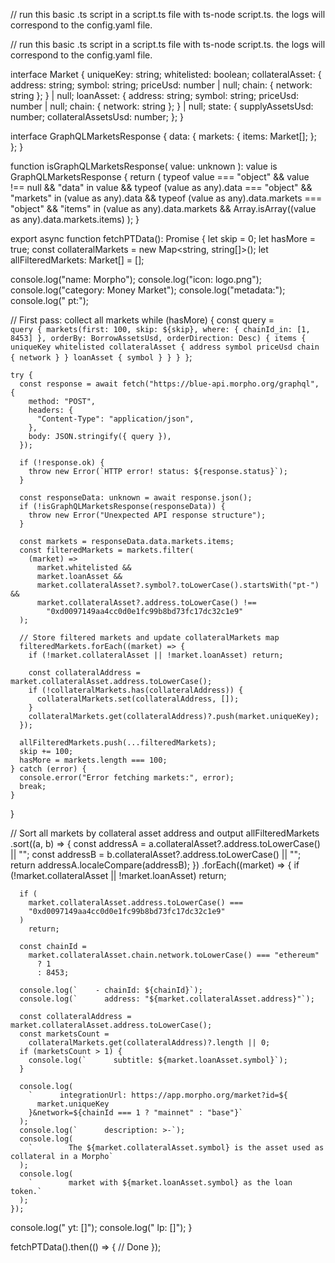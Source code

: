 // run this basic .ts script in a script.ts file with ts-node script.ts. the logs will correspond to the config.yaml file.

// run this basic .ts script in a script.ts file with ts-node script.ts. the logs will correspond to the config.yaml file.

interface Market {
uniqueKey: string;
whitelisted: boolean;
collateralAsset: {
address: string;
symbol: string;
priceUsd: number | null;
chain: { network: string };
} | null;
loanAsset: {
address: string;
symbol: string;
priceUsd: number | null;
chain: { network: string };
} | null;
state: {
supplyAssetsUsd: number;
collateralAssetsUsd: number;
};
}

interface GraphQLMarketsResponse {
data: {
markets: {
items: Market[];
};
};
}

function isGraphQLMarketsResponse(
value: unknown
): value is GraphQLMarketsResponse {
return (
typeof value === "object" &&
value !== null &&
"data" in value &&
typeof (value as any).data === "object" &&
"markets" in (value as any).data &&
typeof (value as any).data.markets === "object" &&
"items" in (value as any).data.markets &&
Array.isArray((value as any).data.markets.items)
);
}

export async function fetchPTData(): Promise<void> {
let skip = 0;
let hasMore = true;
const collateralMarkets = new Map<string, string[]>();
let allFilteredMarkets: Market[] = [];

console.log("name: Morpho");
console.log("icon: logo.png");
console.log("category: Money Market");
console.log("metadata:");
console.log(" pt:");

// First pass: collect all markets
while (hasMore) {
const query = `           query {
              markets(first: 100, skip: ${skip}, where: { chainId_in: [1, 8453] }, orderBy: BorrowAssetsUsd, orderDirection: Desc) {
                items {
                  uniqueKey
                  whitelisted
                  collateralAsset {
                    address
                    symbol
                    priceUsd
                    chain {
                      network
                    }
                  }
                  loanAsset {
                    symbol
                  }
                }
              }
            }
      `;

    try {
      const response = await fetch("https://blue-api.morpho.org/graphql", {
        method: "POST",
        headers: {
          "Content-Type": "application/json",
        },
        body: JSON.stringify({ query }),
      });

      if (!response.ok) {
        throw new Error(`HTTP error! status: ${response.status}`);
      }

      const responseData: unknown = await response.json();
      if (!isGraphQLMarketsResponse(responseData)) {
        throw new Error("Unexpected API response structure");
      }

      const markets = responseData.data.markets.items;
      const filteredMarkets = markets.filter(
        (market) =>
          market.whitelisted &&
          market.loanAsset &&
          market.collateralAsset?.symbol?.toLowerCase().startsWith("pt-") &&
          market.collateralAsset?.address.toLowerCase() !==
            "0xd0097149aa4cc0d0e1fc99b8bd73fc17dc32c1e9"
      );

      // Store filtered markets and update collateralMarkets map
      filteredMarkets.forEach((market) => {
        if (!market.collateralAsset || !market.loanAsset) return;

        const collateralAddress = market.collateralAsset.address.toLowerCase();
        if (!collateralMarkets.has(collateralAddress)) {
          collateralMarkets.set(collateralAddress, []);
        }
        collateralMarkets.get(collateralAddress)?.push(market.uniqueKey);
      });

      allFilteredMarkets.push(...filteredMarkets);
      skip += 100;
      hasMore = markets.length === 100;
    } catch (error) {
      console.error("Error fetching markets:", error);
      break;
    }

}

// Sort all markets by collateral asset address and output
allFilteredMarkets
.sort((a, b) => {
const addressA = a.collateralAsset?.address.toLowerCase() || "";
const addressB = b.collateralAsset?.address.toLowerCase() || "";
return addressA.localeCompare(addressB);
})
.forEach((market) => {
if (!market.collateralAsset || !market.loanAsset) return;

      if (
        market.collateralAsset.address.toLowerCase() ===
        "0xd0097149aa4cc0d0e1fc99b8bd73fc17dc32c1e9"
      )
        return;

      const chainId =
        market.collateralAsset.chain.network.toLowerCase() === "ethereum"
          ? 1
          : 8453;

      console.log(`    - chainId: ${chainId}`);
      console.log(`      address: "${market.collateralAsset.address}"`);

      const collateralAddress = market.collateralAsset.address.toLowerCase();
      const marketsCount =
        collateralMarkets.get(collateralAddress)?.length || 0;
      if (marketsCount > 1) {
        console.log(`      subtitle: ${market.loanAsset.symbol}`);
      }

      console.log(
        `      integrationUrl: https://app.morpho.org/market?id=${
          market.uniqueKey
        }&network=${chainId === 1 ? "mainnet" : "base"}`
      );
      console.log(`      description: >-`);
      console.log(
        `        The ${market.collateralAsset.symbol} is the asset used as collateral in a Morpho`
      );
      console.log(
        `        market with ${market.loanAsset.symbol} as the loan token.`
      );
    });

console.log(" yt: []");
console.log(" lp: []");
}

fetchPTData().then(() => {
// Done
});
